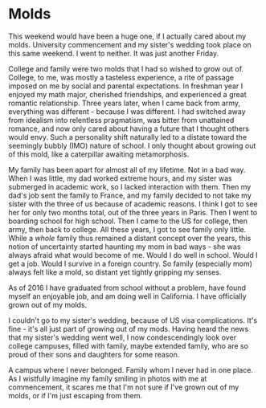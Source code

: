 # Molds

This weekend would have been a huge one, if I actually cared about my molds.
University commencement and my sister's wedding took place on this same weekend.
I went to neither.
It was just another Friday.

College and family were two molds that I had so wished to grow out of.
College, to me, was mostly a tasteless experience, a rite of passage imposed on
me by social and parental expectations.
In freshman year I enjoyed my math major, cherished friendships, and experienced
a great romantic relationship.
Three years later, when I came back from army, everything was different -
because I was different.
I had switched away from idealism into relentless pragmatism, was bitter from
unattained romance, and now only cared about having a future that I thought
others would envy.
Such a personality shift naturally led to a distate toward the seemingly bubbly
(IMO) nature of school.
I only thought about growing out of this mold, like a caterpillar awaiting
metamorphosis.

My family has been apart for almost all of my lifetime.
Not in a bad way.
When I was little, my dad worked extreme hours, and my sister was submerged in
academic work, so I lacked interaction with them.
Then my dad's job sent the family to France, and my family decided to not take
my sister with the three of us because of academic reasons.
I think I got to see her for only two months total, out of the three years in
Paris.
Then I went to boarding school for high school.
Then I came to the US for college, then army, then back to college.
All these years, I got to see family only little.
While a _whole_ family thus remained a distant concept over the years, this
notion of uncertainty started haunting my mom in bad ways - she was always
afraid what would become of me.
Would I do well in school.
Would I get a job.
Would I survive in a foreign country.
So family (especially mom) always felt like a mold, so distant yet tightly
gripping my senses.

As of 2016 I have graduated from school without a problem, have found myself an
enjoyable job, and am doing well in California.
I have officially grown out of my molds.

I couldn't go to my sister's wedding, because of US visa complications.
It's fine - it's all just part of growing out of my mods.
Having heard the news that my sister's wedding went well, I now condescendingly
look over college campuses, filled with family, maybe extended family, who are
so proud of their sons and daughters for some reason.

A campus where I never belonged.
Family whom I never had in one place.
As I wistfully imagine my family smiling in photos with me at commencement, it
scares me that I'm not sure if I've grown out of my molds, or if I'm just
escaping from them.
